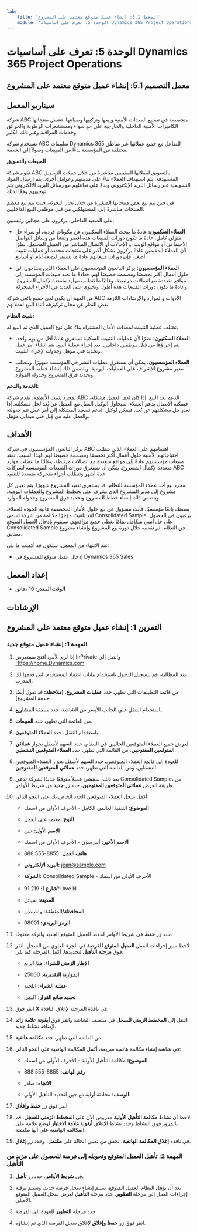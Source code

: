 ```yaml
---
lab:
    title: 'المعمل 5.1: إنشاء عميل متوقع معتمد على المشروع'
    module: 'الوحدة 5: تعرف على أساسيات Dynamics 365 Project Operations'
---
```


الوحدة 5: تعرف على أساسيات Dynamics 365 Project Operations
========================

## معمل التصميم 5.1: إنشاء عميل متوقع معتمد على المشروع

## سيناريو المعمل

شركة ABC متخصصة في تصنيع المعدات الأمنية وبيعها وتركيبها وصيانتها. تشمل منتجاتها الكاميرات الأمنية الداخلية والخارجية على حدٍ سواء ومستشعرات الرطوبة والحرائق وخدمات المراقبة وغير ذلك الكثير. 

تستخدم شركة ABC تطبيقات Dynamics 365 للتفاعل مع جميع عملائها عبر مناطق مختلفة من المؤسسة بدءًا من المبيعات وصولاً إلى الخدمة. 

**المبيعات والتسويق**

تقوم شركة ABC بالتسويق لعملائها المقيمين مباشرةً من خلال حملات التسويق المستهدفة. يتم استهداف العملاء بناءً على مدينتهم وعوامل أخرى. يتم إرسال المواد التسويقية عبر رسائل البريد الإلكتروني وبناءً على تفاعلهم مع رسائل البريد الإلكتروني يتم توجيههم وفقًا لذلك. 

في حين يتم بيع بعض منتجاتها الصغيرة من خلال تجار التجزئة، حيث يتم بيع معظم المنتجات مباشرةً إلى المستهلكين من قبل موظفي البيع الداخليين.

على الصعيد الداخلي، يركزون على مجالين رئيسيين: 

- **العملاء السكنيون:** عادةً ما يبحث العملاء السكنيون عن مكونات فردية، أو شراء حل منزلي كامل. عادةً ما تكون دورات المبيعات هذه أقصر وتنشأ من وسائل التواصل الاجتماعي أو مواقع الويب أو الإحالات أو الاتصال المباشر من العميل المحتمل. نظرًا لأن العملاء المقيمين عادةً يركزون بشكل أكبر على منتجات محددة أو عمليات تثبيت أصغر، فإن دورات مبيعاتهم عادةً ما تستمر لبضعة أيام أو أسابيع. 

- **العملاء المؤسسيون:** يركز البائعون المؤسسيون على العملاء الذين يحتاجون إلى حلول أعمال أكثر تخصصًا ومصممة خصيصًا لهم. فعادةً ما تمتد مبيعات المؤسسة إلى مواقع متعددة مع اتصالات مرتبطة، وغالبًا ما تتطلب موارد متعددة لإكمال المشروع. وعادةً ما تكون دورات المبيعات هذه أطول وتحتوي على العديد من الأجزاء المتحركة. 

من المهم أن يكون لدى جميع بائعي شركة ABC الأدوات والموارد والإرشادات اللازمة بغض النظر عن مجال تركيزهم أثناء البيع لعملائهم. 

**تثبيت النظام:**

تختلف عملية التثبيت لمعدات الأمان المشتراة بناءً على نوع العميل الذي تم البيع له. 

- **العملاء السكنيون:** نظرًا لأن عمليات التثبيت السكنية تستغرق عادةً أقل من يوم واحد، يتم إجراؤها من قِبل موظفين داخليين. بعد إجراء عملية البيع، يتم إنشاء أمر عمل وتحديد فني مؤهل وجدولته لإجراء التثبيت. 

- **العملاء المؤسسيون:** يمكن أن تستغرق عمليات النشر في المؤسسة شهورًا، وتتطلب مدير مشروع للإشراف على العمليات اليومية. ويتضمن ذلك إنشاء خطط المشروع وتحديد فرق المشروع وجدولة الموارد. 

**الخدمة والدعم:**

بمجرد تثبيت الأنظمة، تقدم شركة ABC الدعم بعد البيع. إذا كان لدى العميل مشكلة، فيمكنه الاتصال بدعم العملاء. سيحاول الوكيل العمل مع العميل عن بُعد لحل مشكلته. إذا تعذر حل مشكلتهم عن بُعد، فيمكن لوكيل الدعم تصعيد المشكلة إلى أمر عمل تتم جدولته والعمل عليه من قِبل فني ميداني مؤهل. 
## الأهداف

يركز البائعون المؤسسيون في شركة ABC اهتمامهم على العملاء الذين تتطلب احتياجاتهم الأمنية حلول أعمال أكثر تخصصًا ومصممة خصيصًا لهم. لهذا السبب، تمتد مبيعات مؤسستهم عادةً إلى مواقع متعددة مع اتصالات مرتبطة، وغالبًا ما تتطلب موارد متعددة لإكمال المشروع. يمكن أن تستغرق دورات المبيعات المؤسسية لشركات ABC عدة أشهر وتتطلب أجزاء متحركة متعددة للتنفيذ. 

بمجرد بيع أحد عملاء المؤسسة للنظام، قد يستغرق تنفيذ المشروع شهورًا. يتم تعيين كل مشروع إلى مدير المشروع الذي يشرف على تخطيط المشروع والعمليات اليومية. ويتضمن ذلك إنشاء خطط المشروع وتحديد فرق المشروع وجدولة الموارد. 

بصفتك بائعًا مؤسسيًا، فأنت مسؤول عن بيع حلول الأمان المخصصة عالية الجودة للعملاء. لقد تلقيتَ مؤخرًا مكالمة من شركة تسمى Consolidated Sample. يرغبون في الحصول على حل أمني متكامل تمامًا يغطي جميع مواقعهم. ستقوم بإدخال العميل المتوقع Consolidated Sample في النظام، ثم تقدمه خلال دورة بيع المشروع وإنشاء مشروع مطابق. 

عند الانتهاء من المعمل، ستكون قد أكملت ما يلي:

- إدخال عميل متوقع للمشروع في Dynamics 365 Sales

## إعداد المعمل

  - **الوقت المقدر**: 10 دقائق

## الإرشادات

## التمرين 1: إنشاء عميل متوقع معتمد على المشروع

### المهمة 1: إنشاء عميل متوقع جديد

1. إذا لزم الأمر، افتح مستعرض InPrivate وانتقل إلى [Https://home.Dynamics.com](https://home.dynamics.com/) 

2. عند المطالبة، قم بتسجيل الدخول باستخدام بيانات اعتماد المستخدم التي قدمها لك المدرب. 

3. من قائمة التطبيقات التي تظهر، حدد **عمليات المشروع**. **(ملاحظة:** قد تقول أيضًا خدمة المشروع)

4. باستخدام التنقل على الجانب الأيسر من الشاشة، حدد منطقة **المشاريع**. 

5. من القائمة التي تظهر، حدد **المبيعات**.

6. باستخدام التنقل، حدد **العملاء المتوقعون**. 

7. لعرض جميع العملاء المتوقعين الحاليين في النظام، حدد السهم لأسفل بجوار **عملائي المتوقعين المفتوحين**، من القائمة التي تظهر، حدد **العملاء المتوقعين النشطين**. 

8. للعودة إلى قائمة العملاء المتوقعين، حدد السهم لأسفل بجوار العملاء المتوقعين النشطين، ومن القائمة التي تظهر، حدد **عملائي المتوقعين المفتوحين**. 

9. بعد ذلك، سننشئ عميلاً متوقعًا جديدًا لشركة تدعى Consolidated Sample، من طريقة العرض **عملائي المتوقعين المفتوحين**، حدد زر **جديد** من شريط الأوامر.

10. أكمل سجل العملاء المتوقعين الجدد الخاص بك على النحو التالي:

	- **الموضوع:** التنفيذ العالمي الكامل - الأحرف الأولى من اسمك

	- **النوع:** معتمد على العمل

	- **الاسم الأول:** جين

	- **الاسم الأخير:** أندرسون - الأحرف الأولى من اسمك

	- **هاتف العمل:** 8855-555 888

	- **البريد الإلكتروني:** jean@sample.com

	- **الشركة:** Consolidated Sample - الأحرف الأولى من اسمك

	- **شارع 1:** 219 91<sup data-htmlnode="">st</sup> Ave N

	- **المدينة:** سياتل

	- **المحافظة/المنطقة:** واشنطن

	- **الرمز البريدي:** 98001 

11. حدد زر **حفظ** في شريط الأوامر لحفظ العميل المتوقع الجديد واتركه مفتوحًا.

12. لاحظ سير إجراءات العمل **العميل المتوقع للفرصة** في الجزء العلوي من السجل. انقر فوق **مرحلة التأهيل** لتحديدها. أكمل المرحلة كما يلي:

	- **الإطار الزمني للشراء**: هذا الربع

	- **الموازنة التقديرية**: 25000  

	- **عملية الشراء**: اللجنة

	- **تحديد صانع القرار**: اكتمل

13. انقر فوق **X** في نافذة المرحلة لإغلاق النافذة. 

14. انتقل إلى **المخطط الزمني للسجل** في منتصف الشاشة وانقر فوق **أيقونة علامة زائد** لإضافة نشاط جديد. 

15. من القائمة التي تظهر، حدد **مكالمة هاتفية**.

16. في شاشة إنشاء مكالمة هاتفية سريعة، أكمل المكالمة الهاتفية على النحو التالي:

	- **الموضوع:** مكالمة التأهيل الأولية - الأحرف الأولى من اسمك  

	- **رقم الهاتف:** 8855-555 888

	- **الاتجاه:** صادر

	- **الوصف:** محادثة أولية مع جين لتحديد التأهيل الأولي. 

17. انقر فوق زر **حفظ وإغلاق**.

18. لاحظ أن نشاط **مكالمة التأهيل الأولية** معروض الآن على **المخطط الزمني للسجل**. قم بالمرور فوق النشاط وحدد نشاط الإغلاق **أيقونة علامة الاختيار** لوضع علامة على المكالمة الهاتفية على أنها مكتملة. 

19. في نافذة **إغلاق المكالمة الهاتفية**، تحقق من تعيين الحالة على **مكتمل**، وحدد زر **إغلاق**.

 

### المهمة 2: تأهيل العميل المتوقع وتحويله إلى فرصة للحصول على مزيد من التأهيل

1. في **شريط الأوامر**، حدد زر **تأهيل**. 

2. بعد أن يؤهل النظام العميل المتوقع، سيتم إنشاء سجل فرصة جديد، وستتم ترقية إجراءات العمل إلى مرحلة **التطوير**. حدد مرحلة **التأهيل** لعرض سجل العميل المتوقع الأصلي. 

3. حدد مرحلة **التطوير** للعودة إلى الفرصة.

4. انقر فوق زر **حفظ وإغلاق** لإغلاق سجل الفرصة الذي تم إنشاؤه. 

